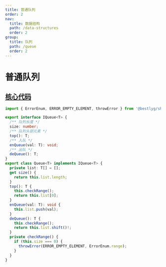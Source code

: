 ```yaml
---
title: 普通队列
order: 2
nav:
  title: 数据结构
  path: /data-structures
  order: 2
group:
  title: 队列
  path: /queue
  order: 2
---
```


# 普通队列


## [核心代码](https://gitee.com/bestlyg/bestlyg/tree/master/packages/data-structures/src/queue/queue.ts)
```ts
import { ErrorEnum, ERROR_EMPTY_ELEMENT, throwError } from '@bestlyg/shared';

export interface IQueue<T> {
  /** 队列长度 */
  size: number;
  /** 队列头部元素 */
  top(): T;
  /** 入队 */
  enQueue(val: T): void;
  /** 出队 */
  deQueue(): T;
}
export class Queue<T> implements IQueue<T> {
  private list: T[] = [];
  get size() {
    return this.list.length;
  }
  top(): T {
    this.checkRange();
    return this.list[0];
  }
  enQueue(val: T): void {
    this.list.push(val);
  }
  deQueue(): T {
    this.checkRange();
    return this.list.shift()!;
  }
  private checkRange() {
    if (this.size === 0) {
      throwError(ERROR_EMPTY_ELEMENT, ErrorEnum.range);
    }
  }
}

```

